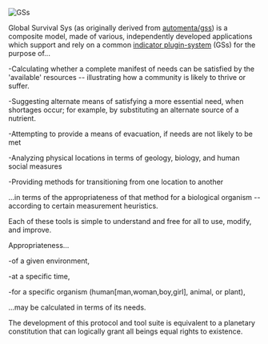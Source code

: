 
![GSs](http://universalsoldier.ca/images/gss.gif)

Global Survival Sys 
(as originally derived from [automenta/gss](http://github.com/automenta/gss)) is a composite model,
made of various, independently developed applications which 
support and rely on a common [indicator plugin-system](http://gss.universalsoldier.ca#!topic/global-survival/Ojw4KXNzTZ4) (GSs) for the purpose of...

 -Calculating whether a complete manifest of needs can be satisfied by the 'available' resources -- illustrating how a community is likely to thrive or suffer.

 -Suggesting alternate means of satisfying a more essential need, when shortages occur; for example, by substituting an alternate source of a nutrient.

 -Attempting to provide a means of evacuation, if needs are not likely to be met

 -Analyzing physical locations in terms of geology, biology, and human social measures

 -Providing methods for transitioning from one location to another

...in terms of the appropriateness of that method for a biological organism -- according to certain measurement heuristics.

Each of these tools is simple to understand and free for all to use, modify, and improve.


Appropriateness...

  -of a given environment,

  -at a specific time,

  -for a specific organism (human[man,woman,boy,girl], animal, or plant),

...may be calculated in terms of its needs.

The development of this protocol and tool suite is 
equivalent to a planetary constitution that can logically 
grant all beings equal rights to existence.
